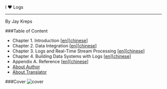 I ♥ Logs

-------------------------------
By Jay Kreps


###Table of Content
- Chapter 1. Introduction [[en](https://github.com/MengJueM/IHeartLogs/blob/master/en/Chapter1.md)][[chinese](https://github.com/MengJueM/IHeartLogs/blob/master/chinese/Chapter1.md)]
- Chapter 2. Data Integration [[en](https://github.com/MengJueM/IHeartLogs/blob/master/en/Chapter2.md)][[chinese](https://github.com/MengJueM/IHeartLogs/blob/master/chinese/Chapter2.md)]
- Chapter 3. Logs and Real-Time Stream Processing [[en](https://github.com/MengJueM/IHeartLogs/blob/master/en/Chapter3.md)][[chinese](https://github.com/MengJueM/IHeartLogs/blob/master/chinese/Chapter3.md)]
- Chapter 4. Building Data Systems with Logs [[en](https://github.com/MengJueM/IHeartLogs/blob/master/en/Chapter4.md)][[chinese](https://github.com/MengJueM/IHeartLogs/blob/master/chinese/Chapter4.md)]
- Appendix A. Reference [[en](https://github.com/MengJueM/IHeartLogs/blob/master/en/AppendixA.md)][[chinese](https://github.com/MengJueM/IHeartLogs/blob/master/chinese/AppendixA.md)]
- [About Author](https://github.com/MengJueM/IHeartLogs/blob/master/AboutAuthor.md)
- [About Translator](https://github.com/MengJueM/IHeartLogs/blob/master/AboutTranslator.md)

###Cover
![cover](https://cloud.githubusercontent.com/assets/2742842/6726724/9f794358-ce55-11e4-9c0c-1f58df77c19b.jpg)
